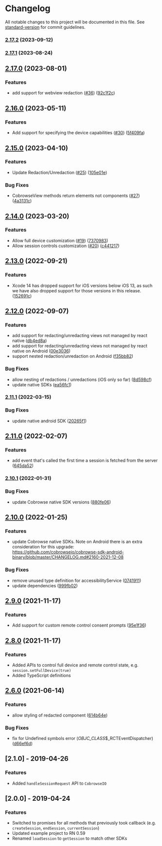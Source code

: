 # Changelog

All notable changes to this project will be documented in this file. See [standard-version](https://github.com/conventional-changelog/standard-version) for commit guidelines.

### [2.17.2](https://github.com/cobrowseio/cobrowse-sdk-react-native/compare/v2.17.1...v2.17.2) (2023-09-12)

### [2.17.1](https://github.com/cobrowseio/cobrowse-sdk-react-native/compare/v2.17.0...v2.17.1) (2023-08-24)

## [2.17.0](https://github.com/cobrowseio/cobrowse-sdk-react-native/compare/v2.16.0...v2.17.0) (2023-08-01)


### Features

* add support for webview redaction ([#36](https://github.com/cobrowseio/cobrowse-sdk-react-native/issues/36)) ([92c1f2c](https://github.com/cobrowseio/cobrowse-sdk-react-native/commit/92c1f2c71274f57797cd1c3ce543b09fd0b2424f))

## [2.16.0](https://github.com/cobrowseio/cobrowse-sdk-react-native/compare/v2.15.0...v2.16.0) (2023-05-11)


### Features

* Add support for specifying the device capabilities ([#30](https://github.com/cobrowseio/cobrowse-sdk-react-native/issues/30)) ([5f409fa](https://github.com/cobrowseio/cobrowse-sdk-react-native/commit/5f409fab2a9d9c5e6902ce36887f3d4021493b36))

## [2.15.0](https://github.com/cobrowseio/cobrowse-sdk-react-native/compare/v2.14.0...v2.15.0) (2023-04-10)


### Features

* Update Redaction/Unredaction ([#25](https://github.com/cobrowseio/cobrowse-sdk-react-native/issues/25)) ([105e01e](https://github.com/cobrowseio/cobrowse-sdk-react-native/commit/105e01e17c50dc11b069ec19c781edcde1962041))


### Bug Fixes

* CobrowseView methods return elements not components ([#27](https://github.com/cobrowseio/cobrowse-sdk-react-native/issues/27)) ([4a3131c](https://github.com/cobrowseio/cobrowse-sdk-react-native/commit/4a3131c41dfdac35d99bb0e56709255db0207393))

## [2.14.0](https://github.com/cobrowseio/cobrowse-sdk-react-native/compare/v2.13.0...v2.14.0) (2023-03-20)


### Features

* Allow full device customization ([#19](https://github.com/cobrowseio/cobrowse-sdk-react-native/issues/19)) ([7370983](https://github.com/cobrowseio/cobrowse-sdk-react-native/commit/73709834f9035c2024f1c02f3175a4cb7c4bb2ac))
* Allow session controls customization ([#20](https://github.com/cobrowseio/cobrowse-sdk-react-native/issues/20)) ([c441217](https://github.com/cobrowseio/cobrowse-sdk-react-native/commit/c441217f5e7dec7eda194d551017ec3523637d49))

## [2.13.0](https://github.com/cobrowseio/cobrowse-sdk-react-native/compare/v2.12.0...v2.13.0) (2022-09-21)


### Features

* Xcode 14 has dropped support for iOS versions below iOS 13, as such we have also dropped support for those versions in this release. ([152691c](https://github.com/cobrowseio/cobrowse-sdk-react-native/commit/152691ce88a2b9559c6e4c14e1e8d4cfaf36dc47))

## [2.12.0](https://github.com/cobrowseio/cobrowse-sdk-react-native/compare/v2.11.2-unredaction.0...v2.12.0) (2022-09-07)


### Features

* add support for redacting/unredacting views not managed by react native ([db4ed8a](https://github.com/cobrowseio/cobrowse-sdk-react-native/commit/db4ed8a57da53c2acc0310975f5eeda914db05f7))
* add support for redacting/unredacting views not managed by react native on Android ([00e3036](https://github.com/cobrowseio/cobrowse-sdk-react-native/commit/00e3036c2247b8a20ed705543ca9df4aa54218f6))
* support nested redaction/unredaction on Android ([f35bb82](https://github.com/cobrowseio/cobrowse-sdk-react-native/commit/f35bb821187489b03763c5f1732b9104666639bd))


### Bug Fixes

* allow nesting of redactions / unredactions (iOS only so far) ([8d598cf](https://github.com/cobrowseio/cobrowse-sdk-react-native/commit/8d598cf293def0551933588e6b11539583dffafc))
* update native SDKs ([ea56fc1](https://github.com/cobrowseio/cobrowse-sdk-react-native/commit/ea56fc136f638afdeda9d4a5eff8f15fcf096a9a))

### [2.11.1](https://github.com/cobrowseio/cobrowse-sdk-react-native/compare/v2.11.0...v2.11.1) (2022-03-15)


### Bug Fixes

* update native android SDK ([20265f1](https://github.com/cobrowseio/cobrowse-sdk-react-native/commit/20265f177d79c9834ac89113c83f5dcd55fd2d26))

## [2.11.0](https://github.com/cobrowseio/cobrowse-sdk-react-native/compare/v2.10.1...v2.11.0) (2022-02-07)


### Features

* add event that's called the first time a session is fetched from the server ([645da52](https://github.com/cobrowseio/cobrowse-sdk-react-native/commit/645da52ec3158ab8ec9dd697a32e211f73a94738))

### [2.10.1](https://github.com/cobrowseio/cobrowse-sdk-react-native/compare/v2.10.0...v2.10.1) (2022-01-31)


### Bug Fixes

* update Cobrowse native SDK versions ([880fe06](https://github.com/cobrowseio/cobrowse-sdk-react-native/commit/880fe06f2b9f509511608f3b89226b5b71b93141))

## [2.10.0](https://github.com/cobrowseio/cobrowse-sdk-react-native/compare/v2.9.1...v2.10.0) (2022-01-25)


### Features

* update Cobrowse native SDKs. Note on Android there is an extra consideration for this upgrade: https://github.com/cobrowseio/cobrowse-sdk-android-binary/blob/master/CHANGELOG.md#2160-2021-12-08


### Bug Fixes

* remove unused type definition for accessibilityService ([0741911](https://github.com/cobrowseio/cobrowse-sdk-react-native/commit/0741911486a4146e4df38393dc6591996021105a))
* update dependencies ([999fb02](https://github.com/cobrowseio/cobrowse-sdk-react-native/commit/999fb027752d96a3a37da11f0115b14415be1127))

## [2.9.0](https://github.com/cobrowseio/cobrowse-sdk-react-native/compare/v2.8.0...v2.9.0) (2021-11-17)


### Features

* Add support for custom remote control consent prompts ([95e1f36](https://github.com/cobrowseio/cobrowse-sdk-react-native/commit/95e1f361e5c18f8f1ffb7ae6477525aab055cd7c))

## [2.8.0](https://github.com/cobrowseio/cobrowse-sdk-react-native/compare/v2.6.0...v2.8.0) (2021-11-17)

### Features

* Added APIs to control full device and remote control state, e.g. `session.setFullDevice(true)`
* Added TypeScript definitions


## [2.6.0](https://github.com/cobrowseio/cobrowse-sdk-react-native/compare/v2.5.2...v2.6.0) (2021-06-14)


### Features

* allow styling of redacted component ([614b64e](https://github.com/cobrowseio/cobrowse-sdk-react-native/commit/614b64e56a127aec693077f336935c628b609117))


### Bug Fixes

* fix for Undefined symbols error (_OBJC_CLASS_$_RCTEventDispatcher) ([d66ef6d](https://github.com/cobrowseio/cobrowse-sdk-react-native/commit/d66ef6d6767b567db524865e002867718ca6301a))

## [2.1.0] - 2019-04-26

### Features

- Added `handleSessionRequest` API to `CobrowseIO`


## [2.0.0] - 2019-04-24

### Features
- Switched to promises for all methods that previously took callback (e.g. `createSession`, `endSession`, `currentSession`)
- Updated example project to RN 0.59
- Renamed `loadSession` to `getSession` to match other SDKs
